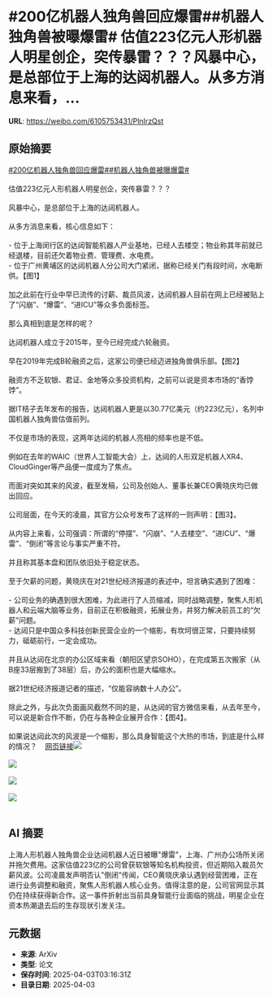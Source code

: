 # #200亿机器人独角兽回应爆雷##机器人独角兽被曝爆雷# 估值223亿元人形机器人明星创企，突传暴雷？？？风暴中心，是总部位于上海的达闼机器人。从多方消息来看，...

**URL**: https://weibo.com/6105753431/PlnIrzQst

## 原始摘要

<a href="https://m.weibo.cn/search?containerid=231522type%3D1%26t%3D10%26q%3D%23200%E4%BA%BF%E6%9C%BA%E5%99%A8%E4%BA%BA%E7%8B%AC%E8%A7%92%E5%85%BD%E5%9B%9E%E5%BA%94%E7%88%86%E9%9B%B7%23&amp;extparam=%23200%E4%BA%BF%E6%9C%BA%E5%99%A8%E4%BA%BA%E7%8B%AC%E8%A7%92%E5%85%BD%E5%9B%9E%E5%BA%94%E7%88%86%E9%9B%B7%23" data-hide=""><span class="surl-text">#200亿机器人独角兽回应爆雷#</span></a><a href="https://m.weibo.cn/search?containerid=231522type%3D1%26t%3D10%26q%3D%23%E6%9C%BA%E5%99%A8%E4%BA%BA%E7%8B%AC%E8%A7%92%E5%85%BD%E8%A2%AB%E6%9B%9D%E7%88%86%E9%9B%B7%23&amp;extparam=%23%E6%9C%BA%E5%99%A8%E4%BA%BA%E7%8B%AC%E8%A7%92%E5%85%BD%E8%A2%AB%E6%9B%9D%E7%88%86%E9%9B%B7%23" data-hide=""><span class="surl-text">#机器人独角兽被曝爆雷#</span></a> <br><br>估值223亿元人形机器人明星创企，突传暴雷？？？<br><br>风暴中心，是总部位于上海的达闼机器人。<br><br>从多方消息来看，核心信息如下：<br><br>- 位于上海闵行区的达闼智能机器人产业基地，已经人去楼空；物业称其年前就已经退楼，目前还欠着物业费、管理费、水电费。<br>- 位于广州黄埔区的达闼机器人分公司大门紧闭，据称已经关门有段时间，水电断供。【图1】<br><br>加之此前在行业中早已流传的讨薪、裁员风波，达闼机器人目前在网上已经被贴上了“闪崩”、“爆雷”、“进ICU”等众多负面标签。<br><br>那么真相到底是怎样的呢？<br><br>达闼机器人成立于2015年，至今已经完成六轮融资。<br><br>早在2019年完成B轮融资之后，这家公司便已经迈进独角兽俱乐部。【图2】<br><br>融资方不乏软银、君证、金地等众多投资机构，之前可以说是资本市场的“香饽饽”。<br><br>据IT桔子去年发布的报告，达闼机器人更是以30.77亿美元（约223亿元），名列中国机器人独角兽估值前列。<br><br>不仅是市场的表现，这两年达闼的机器人亮相的频率也是不低。<br><br>例如在去年的WAIC（世界人工智能大会）上，达闼的人形双足机器人XR4、CloudGinger等产品便一度成为了焦点。<br><br>而面对突如其来的风波，截至发稿，公司及创始人、董事长兼CEO黄晓庆均已做出回应。<br><br>公司层面，在今天的凌晨，其官方公众号发布了这样的一则声明：【图3】。<br><br>从内容上来看，公司强调：所谓的“停摆”、“闪崩”、“人去楼空”、“进ICU”、“爆雷”、“倒闭”等言论与事实严重不符。<br><br>并且称其基本盘和团队依旧处于稳定状态。<br><br>至于欠薪的问题，黄晓庆在对21世纪经济报道的表述中，坦言确实遇到了困难：<br><br>- 公司业务的确遇到很大困难，为此进行了人员缩减，同时战略调整，聚焦人形机器人和云端大脑等业务，目前正在积极融资，拓展业务，并努力解决前员工的“欠薪”问题。<br>- 达闼只是中国众多科技创新民营企业的一个缩影，有坎坷很正常，只要持续努力，砥砺前行，一定会成功。<br><br>并且从达闼在北京的办公区域来看（朝阳区望京SOHO），在完成第五次搬家（从B座33层搬到了38层）后，办公的面积也是大幅缩水。<br><br>据21世纪经济报道记者的描述，“仅能容纳数十人办公”。<br><br>除此之外，与此次负面画风截然不同的是，从达闼的官方微信来看，从去年至今，可以说是新合作不断，仍在与各种企业展开合作：【图4】。<br><br>如果说达闼此次的风波是一个缩影，那么具身智能这个大热的市场，到底是什么样的情况？<a href="https://weibo.cn/sinaurl?u=https%3A%2F%2Fmp.weixin.qq.com%2Fs%2FcixjJaSfPl7j2AQ7VaCogA" data-hide=""><span class="url-icon"><img style="width: 1rem;height: 1rem" src="https://h5.sinaimg.cn/upload/2015/09/25/3/timeline_card_small_web_default.png" referrerpolicy="no-referrer"></span><span class="surl-text">网页链接</span></a><img style="" src="https://tvax1.sinaimg.cn/large/006Fd7o3ly1i02cpdjtbsj30p00iqwqg.jpg" referrerpolicy="no-referrer"><br><br><img style="" src="https://tvax2.sinaimg.cn/large/006Fd7o3ly1i02cpwp3gtj30u01dc7lz.jpg" referrerpolicy="no-referrer"><br><br><img style="" src="https://tvax1.sinaimg.cn/large/006Fd7o3ly1i02cqa9x63j30u011rqdk.jpg" referrerpolicy="no-referrer"><br><br><img style="" src="https://tvax3.sinaimg.cn/large/006Fd7o3ly1i02cr64vs1j30qu11wn4g.jpg" referrerpolicy="no-referrer"><br><br>

## AI 摘要

上海人形机器人独角兽企业达闼机器人近日被曝"爆雷"，上海、广州办公场所关闭并拖欠费用。这家估值223亿的公司曾获软银等知名机构投资，但近期陷入裁员欠薪风波。公司凌晨发声明否认"倒闭"传闻，CEO黄晓庆承认遇到经营困难，正在进行业务调整和融资，聚焦人形机器人核心业务。值得注意的是，公司官网显示其仍在持续获得新合作。这一事件折射出当前具身智能行业面临的挑战，明星企业在资本热潮退去后的生存现状引发关注。

## 元数据

- **来源**: ArXiv
- **类型**: 论文
- **保存时间**: 2025-04-03T03:16:31Z
- **目录日期**: 2025-04-03
